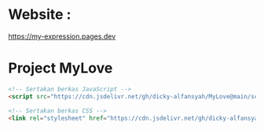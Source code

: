 # Website :
https://my-expression.pages.dev

# Project MyLove

```html
<!-- Sertakan berkas JavaScript -->
<script src="https://cdn.jsdelivr.net/gh/dicky-alfansyah/MyLove@main/script.js"></script>

<!-- Sertakan berkas CSS -->
<link rel="stylesheet" href="https://cdn.jsdelivr.net/gh/dicky-alfansyah/MyLove@main/style.css">

